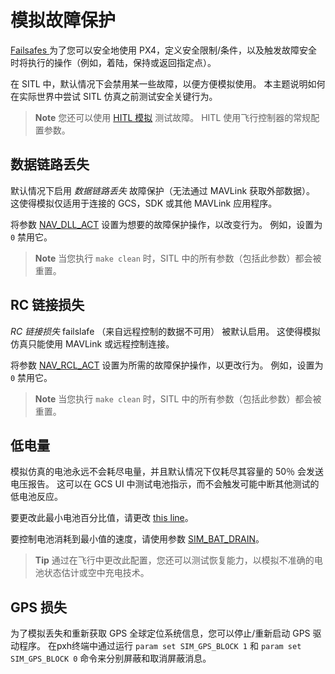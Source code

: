 # 模拟故障保护

[ Failsafes ](https://docs.px4.io/en/config/safety.html) 为了您可以安全地使用 PX4，定义安全限制/条件，以及触发故障安全时将执行的操作（例如，着陆，保持或返回指定点）。

在 SITL 中，默认情况下会禁用某一些故障，以便方便模拟使用。 本主题说明如何在实际世界中尝试 SITL 仿真之前测试安全关键行为。

> **Note** 您还可以使用 [ HITL 模拟](../simulation/hitl.md) 测试故障。 HITL 使用飞行控制器的常规配置参数。

## 数据链路丢失

默认情况下启用 *数据链路丢失* 故障保护（无法通过 MAVLink 获取外部数据）。 这使得模拟仅适用于连接的 GCS，SDK 或其他 MAVLink 应用程序。

将参数 [NAV_DLL_ACT](../advanced/parameter_reference.md#NAV_DLL_ACT) 设置为想要的故障保护操作，以改变行为。 例如，设置为 `0` 禁用它。

> **Note** 当您执行 `make clean` 时，SITL 中的所有参数（包括此参数）都会被重置。

## RC 链接损失

*RC 链接损失* failslafe （来自远程控制的数据不可用） 被默认启用。 这使得模拟仿真只能使用 MAVLink 或远程控制连接。

将参数 [NAV_RCL_ACT](../advanced/parameter_reference.md#NAV_RCL_ACT) 设置为所需的故障保护操作，以更改行为。 例如，设置为 `0` 禁用它。

> **Note** 当您执行 `make clean` 时，SITL 中的所有参数（包括此参数）都会被重置。

## 低电量

模拟仿真的电池永远不会耗尽电量，并且默认情况下仅耗尽其容量的 50％ 会发送电压报告。 这可以在 GCS UI 中测试电池指示，而不会触发可能中断其他测试的低电池反应。

要更改此最小电池百分比值，请更改 [this line](https://github.com/PX4/Firmware/blob/9d67bbc328553bbd0891ffb8e73b8112bca33fcc/src/modules/simulator/simulator_mavlink.cpp#L330)。

要控制电池消耗到最小值的速度，请使用参数 [SIM_BAT_DRAIN](../advanced/parameter_reference.md#SIM_BAT_DRAIN)。

> **Tip** 通过在飞行中更改此配置，您还可以测试恢复能力，以模拟不准确的电池状态估计或空中充电技术。

## GPS 损失

为了模拟丢失和重新获取 GPS 全球定位系统信息，您可以停止/重新启动 GPS 驱动程序。 在pxh终端中通过运行 `param set SIM_GPS_BLOCK 1` 和 `param set SIM_GPS_BLOCK 0` 命令来分别屏蔽和取消屏蔽消息。